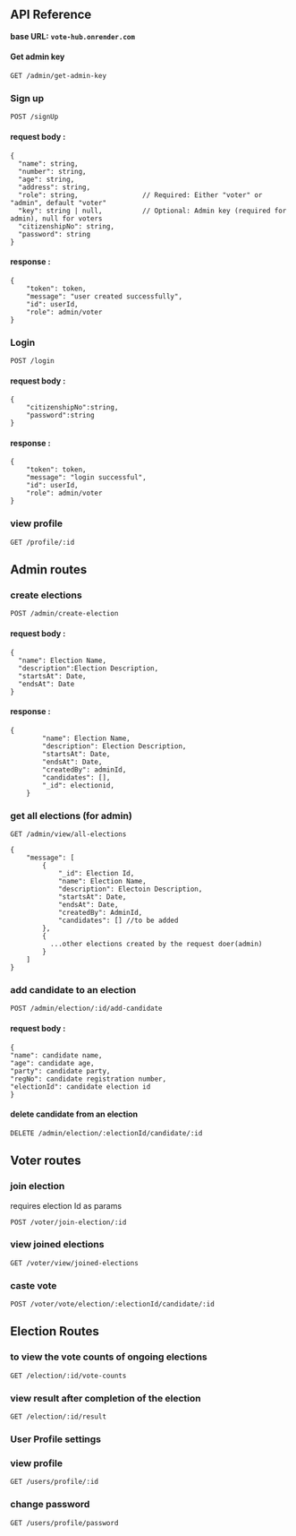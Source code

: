 
## API Reference
**base URL:** **`vote-hub.onrender.com`**
#### Get admin key

```http
GET /admin/get-admin-key
```

### Sign up
```http
POST /signUp
```
#### request body :

```
{
  "name": string,                
  "number": string,              
  "age": string,                
  "address": string,             
  "role": string,                // Required: Either "voter" or "admin", default "voter"
  "key": string | null,          // Optional: Admin key (required for admin), null for voters
  "citizenshipNo": string,
  "password": string            
}

```
#### response :
```
{
    "token": token,
    "message": "user created successfully",
    "id": userId,
    "role": admin/voter
}

```



### Login

``` http
POST /login
```
#### request body :
```
{
    "citizenshipNo":string,
    "password":string
}
```

#### response :
```
{
    "token": token,
    "message": "login successful",
    "id": userId,
    "role": admin/voter
}
```

### view profile

```http
GET /profile/:id
```

## Admin routes

###  create elections
```http
POST /admin/create-election
```
#### request body :

```
{
  "name": Election Name,
  "description":Election Description,
  "startsAt": Date,
  "endsAt": Date
}

```

#### response :
```
{
        "name": Election Name,
        "description": Election Description,
        "startsAt": Date,
        "endsAt": Date,
        "createdBy": adminId,
        "candidates": [],
        "_id": electionid,
    }

```

### get all elections (for admin)

```http
GET /admin/view/all-elections
```

```
{
    "message": [
        {
            "_id": Election Id,
            "name": Election Name,
            "description": Electoin Description,
            "startsAt": Date,
            "endsAt": Date,
            "createdBy": AdminId,
            "candidates": [] //to be added
        },
        {
          ...other elections created by the request doer(admin)
        }
    ]
}

```

### add candidate to an election

```http
POST /admin/election/:id/add-candidate
```


#### request body :


```
{
"name": candidate name,
"age": candidate age,
"party": candidate party,
"regNo": candidate registration number,
"electionId": candidate election id
}
```

#### delete candidate from an election

```http
DELETE /admin/election/:electionId/candidate/:id
```

## Voter routes

### join election
requires election Id as params
```http
POST /voter/join-election/:id 
```


### view joined elections

```http
GET /voter/view/joined-elections
```

### caste vote

```http
POST /voter/vote/election/:electionId/candidate/:id
```
## Election Routes

### to view the vote counts of ongoing elections

```http
GET /election/:id/vote-counts
```

### view result after completion of the election

```http
GET /election/:id/result
```

### User Profile settings

### view profile
```http
GET /users/profile/:id
```
### change password
```http
GET /users/profile/password
```
